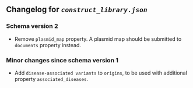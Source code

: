## Changelog for *`construct_library.json`*

### Schema version 2

* Remove `plasmid_map` property. A plasmid map should be submitted to  `documents` property instead.

### Minor changes since schema version 1

* Add `disease-associated variants` to `origins`, to be used with additional property `associated_diseases`.
